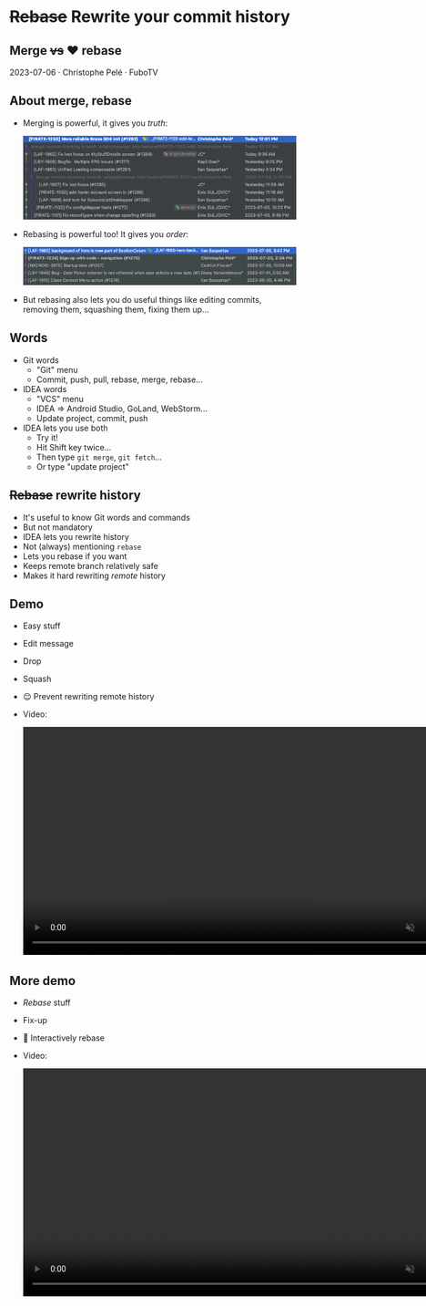 # ~~Rebase~~ Rewrite your commit history

## Merge ~~vs~~ ❤️ rebase

2023-07-06 · Christophe Pelé · FuboTV

## About merge, rebase

- Merging is powerful, it gives you *truth*:
  
    ![Pasted image 20230706143546](Pasted%20image%2020230706143546.png)
    
- Rebasing is powerful too! It gives you *order*:
  
    ![Pasted image 20230706143844](Pasted%20image%2020230706143844.png)
    
- But rebasing also lets you do useful things like editing commits, removing them, squashing them, fixing them up...

## Words

- Git words
    - "Git" menu
    - Commit, push, pull, rebase, merge, rebase...
- IDEA words
    - "VCS" menu
    - IDEA ⇒ Android Studio, GoLand, WebStorm...
    - Update project, commit, push
- IDEA lets you use both
    - Try it!
    - Hit Shift key twice...
    - Then type `git merge`, `git fetch`...
    - Or type "update project"

## ~~Rebase~~ rewrite history

- It's useful to know Git words and commands
- But not mandatory
- IDEA lets you rewrite history
- Not (always) mentioning `rebase`
- Lets you rebase if you want
- Keeps remote branch relatively safe
- Makes it hard rewriting *remote* history

## Demo

- Easy stuff
- Edit message
- Drop
- Squash
- 😌 Prevent rewriting remote history

- Video:
  
    <video muted controls src="Pasted%20image%2020230706153727.mp4" style="width:800px" />

## More demo

- *Rebase* stuff
- Fix-up
- 🤩 Interactively rebase
  
- Video:
  
    <video muted controls src="Pasted%20image%2020230706155629.mp4" style="width:800px" />
  
